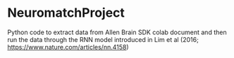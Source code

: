 # NeuromatchProject

Python code to extract data from Allen Brain SDK colab document and then run the data through the RNN model introduced in Lim et al (2016; https://www.nature.com/articles/nn.4158)
